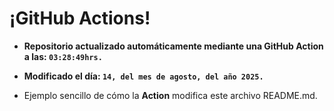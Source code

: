 # ¡GitHub Actions!
* **Repositorio actualizado automáticamente mediante una GitHub Action a las: `03:28:49hrs.`**
* **Modificado el día: `14, del mes de agosto, del año 2025.`**

* Ejemplo sencillo de cómo la **Action** modifica este archivo README.md.
